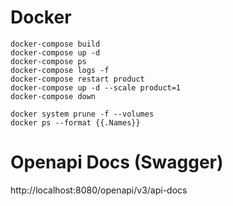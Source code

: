 # Docker
```
docker-compose build
docker-compose up -d
docker-compose ps
docker-compose logs -f
docker-compose restart product
docker-compose up -d --scale product=1
docker-compose down

docker system prune -f --volumes
docker ps --format {{.Names}}
```

# Openapi Docs (Swagger)

http://localhost:8080/openapi/v3/api-docs